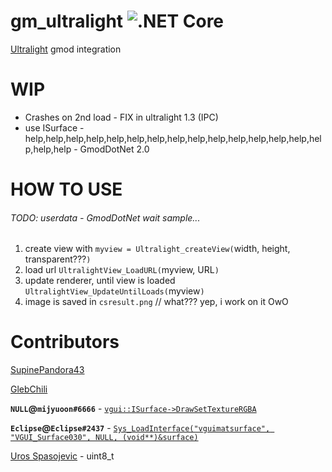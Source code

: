 # gm_ultralight ![.NET Core](https://github.com/SupinePandora43/gm_ultralight/workflows/.NET%20Core/badge.svg)

[Ultralight](https://github.com/ultralight-ux/Ultralight) gmod integration

# WIP

* Crashes on 2nd load - FIX in ultralight 1.3 (IPC)
* use ISurface - help,help,help,help,help,help,help,help,help,help,help,help,help,help,help,help,help - GmodDotNet 2.0

# HOW TO USE

###### TODO: userdata - GmodDotNet wait sample...

1. create view with `myview = Ultralight_createView(`width, height, transparent???`)`
2. load url `UltralightView_LoadURL(`myview, URL`)`
3. update renderer, until view is loaded `UltralightView_UpdateUntilLoads(`myview`)`
4. image is saved in `csresult.png` // what??? yep, i work on it OwO


# Contributors
[SupinePandora43](https://github.com/SupinePandora43)

[GlebChili](https://github.com/GlebChili)

**`NULL`@`mijyuoon#6666`** - [`vgui::ISurface->DrawSetTextureRGBA`](https://discord.com/channels/565105920414318602/565108080300261398/723218859322114161)

**`Eclipse`@`Eclipse#2437`** - [`Sys_LoadInterface("vguimatsurface", "VGUI_Surface030", NULL, (void**)&surface)`](https://discord.com/channels/565105920414318602/567672652714475530/723205466838270024)

[Uros Spasojevic](https://app.slack.com/client/TC4C8F4CT/CC492VBLL/user_profile/ULE28P1AL) - uint8_t
